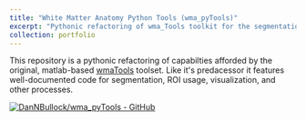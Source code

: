 ```yaml
---
title: "White Matter Anatomy Python Tools (wma_pyTools)"
excerpt: "Pythonic refactoring of wma_Tools toolkit for the segmentation and analysis of streamline tractography.<br/><img src='/images/tractfigure.png'>"
collection: portfolio
---
```


This repository is a pythonic refactoring of capabilties afforded by the original, matlab-based [wmaTools](https://github.com/DanNBullock/wma_tools) toolset.  Like it's predacessor it features well-documented code for segmentation, ROI usage,  visualization, and other processes.

[![DanNBullock/wma_pyTools - GitHub](https://gh-card.dev/repos/DanNBullock/wma_pyTools.svg)](https://github.com/DanNBullock/wma_pyTools)
